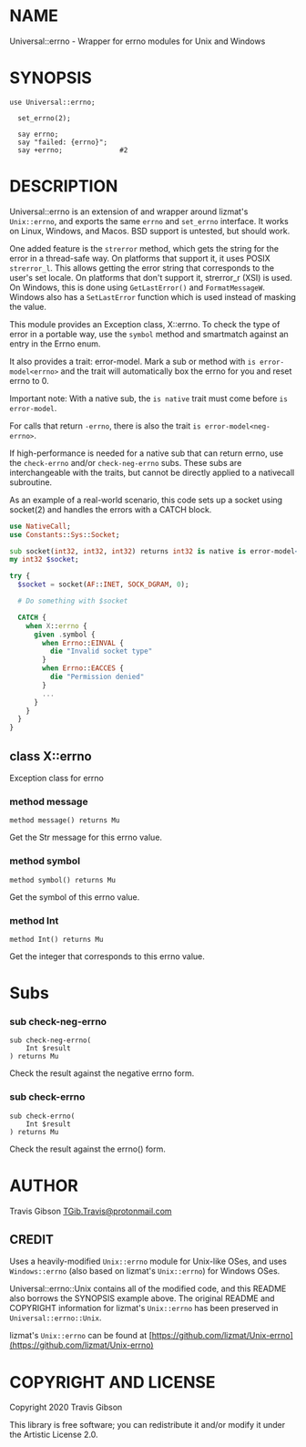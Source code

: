 NAME
====

Universal::errno - Wrapper for errno modules for Unix and Windows

SYNOPSIS
========

```perl6
use Universal::errno;

  set_errno(2);

  say errno;
  say "failed: {errno}";
  say +errno;              #2
```

DESCRIPTION
===========

Universal::errno is an extension of and wrapper around lizmat's `Unix::errno`, and exports the same `errno` and `set_errno` interface. It works on Linux, Windows, and Macos. BSD support is untested, but should work.

One added feature is the `strerror` method, which gets the string for the error in a thread-safe way. On platforms that support it, it uses POSIX `strerror_l`. This allows getting the error string that corresponds to the user's set locale. On platforms that don't support it, strerror_r (XSI) is used. On Windows, this is done using `GetLastError()` and `FormatMessageW`. Windows also has a `SetLastError` function which is used instead of masking the value.

This module provides an Exception class, X::errno. To check the type of error in a portable way, use the `symbol` method and smartmatch against an entry in the Errno enum.

It also provides a trait: error-model. Mark a sub or method with `is error-model<errno>` and the trait will automatically box the errno for you and reset errno to 0.

Important note: With a native sub, the `is native` trait must come before `is error-model`.

For calls that return `-errno`, there is also the trait `is error-model<neg-errno>`.

If high-performance is needed for a native sub that can return errno, use the `check-errno` and/or `check-neg-errno` subs. These subs are interchangeable with the traits, but cannot be directly applied to a nativecall subroutine.

As an example of a real-world scenario, this code sets up a socket using socket(2) and handles the errors with a CATCH block.

```raku
use NativeCall;
use Constants::Sys::Socket;

sub socket(int32, int32, int32) returns int32 is native is error-model<errno> { ... }
my int32 $socket;

try {
  $socket = socket(AF::INET, SOCK_DGRAM, 0);

  # Do something with $socket

  CATCH {
    when X::errno {
      given .symbol {
        when Errno::EINVAL {
          die "Invalid socket type"
        }
        when Errno::EACCES {
          die "Permission denied"
        }
        ...
      }
    }
  }
}
```

class X::errno
--------------

Exception class for errno

### method message

```perl6
method message() returns Mu
```

Get the Str message for this errno value.

### method symbol

```perl6
method symbol() returns Mu
```

Get the symbol of this errno value.

### method Int

```perl6
method Int() returns Mu
```

Get the integer that corresponds to this errno value.

Subs
====

### sub check-neg-errno

```perl6
sub check-neg-errno(
    Int $result
) returns Mu
```

Check the result against the negative errno form.

### sub check-errno

```perl6
sub check-errno(
    Int $result
) returns Mu
```

Check the result against the errno() form.

AUTHOR
======

Travis Gibson <TGib.Travis@protonmail.com>

CREDIT
------

Uses a heavily-modified `Unix::errno` module for Unix-like OSes, and uses `Windows::errno` (also based on lizmat's `Unix::errno`) for Windows OSes.

Universal::errno::Unix contains all of the modified code, and this README also borrows the SYNOPSIS example above. The original README and COPYRIGHT information for lizmat's `Unix::errno` has been preserved in `Universal::errno::Unix`.

lizmat's `Unix::errno` can be found at [https://github.com/lizmat/Unix-errno](https://github.com/lizmat/Unix-errno)

COPYRIGHT AND LICENSE
=====================

Copyright 2020 Travis Gibson

This library is free software; you can redistribute it and/or modify it under the Artistic License 2.0.


